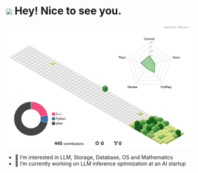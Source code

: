 <h1><img src="https://emojis.slackmojis.com/emojis/images/1531849430/4246/blob-sunglasses.gif?1531849430" width="30"/> Hey! Nice to see you.</h1>

![](profile-3d-contrib/profile-green-animate.svg)

- 🔭 I’m interested in LLM, Storage, Database, OS and Mathematics
- 🌱 I’m currently working on LLM inference optimization at an AI startup

<!--
![Lancer's GitHub stats](https://github-readme-stats.vercel.app/api?username=RuixiangMa&show_icons=true&theme=radical)


**RuixiangMa/RuixiangMa** is a ✨ _special_ ✨ repository because its `README.md` (this file) appears on your GitHub profile.

Here are some ideas to get you started:

- 🔭 I’m currently working on ...
- 🌱 I’m currently learning ...
- 👯 I’m looking to collaborate on ...
- 🤔 I’m looking for help with ...
- 💬 Ask me about ...
- 📫 How to reach me: ...
- 😄 Pronouns: ...
- ⚡ Fun fact: ...
-->
